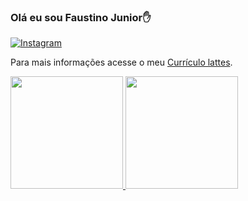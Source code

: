 ### Olá eu sou Faustino Junior✋

[![Instagram](https://img.shields.io/badge/Instagram-E4405F?style=for-the-badge&logo=instagram&logoColor=white)](https://www.instagram.com/fs_juniior/)

 Para mais informações acesse o meu [Currículo lattes](http://lattes.cnpq.br/9911644023998175).
 
<div>
<a href="https://github.com/andresalidia">
<img height="180em" src="https://github-readme-stats.vercel.app/api?username=fjuniior1221&show_icons=true&theme=radical&include_all_commits=true&count_private=true"/>
<img height="180em" src="https://github-readme-stats.vercel.app/api/top-langs/?username=fjuniior1221&layout=compact&langs_count=7&theme=radical"/>
</div>
 
